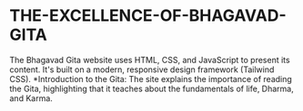 # THE-EXCELLENCE-OF-BHAGAVAD-GITA
The Bhagavad Gita website uses HTML, CSS, and JavaScript to present its content. It's built on a modern, responsive design framework (Tailwind CSS). *Introduction to the Gita: The site explains the importance of reading the Gita, highlighting that it teaches about the fundamentals of life, Dharma, and Karma.  
